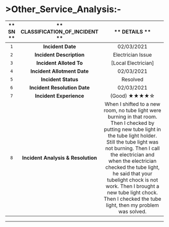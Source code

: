 # >**Other_Service_Analysis:-**



|  ** SN **  |   ** CLASSIFICATION_OF_INCIDENT   **    |    ** DETAILS **  |
| :---: | :------: | :-----: |
|`1`|**Incident Date**                  |               02/03/2021                             |
|`2`|**Incident Description**           |               Electrician Issue                       |
|`3`|**Incident Alloted To**            |            [Local Electrician]                       |
|`4`|**Incident Allotment Date**        |               02/03/2021                             |
|`5`|**Incident Status**                |                 Resolved                             |
|`6`|**Incident Resolution Date**       |                02/03/2021                            |
|`7`|**Incident Experience**            |                  (Good)    ★★★★☆                  |        
|`8`|**Incident Analysis & Resolution** | When I shifted to a new room, no tube light were burning in that room. Then I checked by putting new tube light in the tube light  holder. Still the tube light was not burning. Then I call the electrician and when the electrician checked the tube light, he said that your tubelight chock is not work. Then I brought a new tube light chock. Then I checked the tube light, then my problem was solved.|

****
